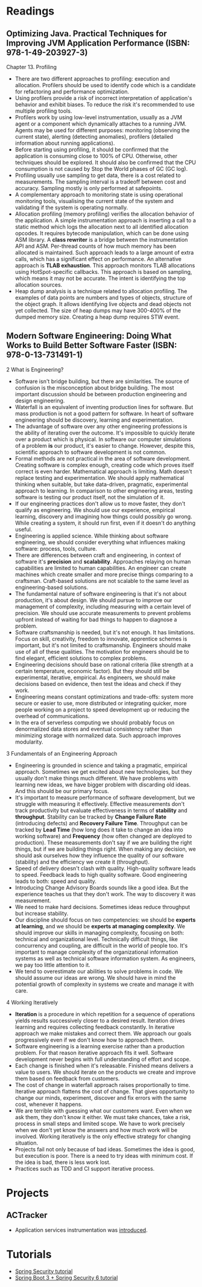 # Readings

## Optimizing Java. Practical Techniques for Improving JVM Application Performance (ISBN: 978-1-49-203927-3)

Chapter 13. Profiling

- There are two different approaches to profiling: execution and allocation. Profilers should be used to identify code
  which is a candidate for refactoring and performance optimization.
- Using profilers provide a risk of incorrect interpretation of application's behavior and exhibit biases. To reduce
  the risk it's recommended to use multiple profiling tools.
- Profilers work by using low-level instrumentation, usually as a JVM agent or a component which dynamically attaches to
  a running JVM. Agents may be used for different purposes: monitoring (observing the current state), alerting
  (detecting anomalies), profilers (detailed information about running applications).
- Before starting using profiling, it should be confirmed that the application is consuming close to 100% of CPU.
  Otherwise, other techniques should be explored. It should also be confirmed that the CPU consumption is not caused by
  Stop the World phases of GC (GC log).
- Profiling usually use sampling to get data, there is a cost related to measurements. The sampling interval is a
  tradeoff between cost and accuracy. Sampling mostly is only performed at safepoints.
- A complementary approach to monitoring state is using operational monitoring tools, visualising the current state of
  the system and validating if the system is operating normally.
- Allocation profiling (memory profiling) verifies the allocation behavior of the application. A simple instrumentation
  approach is inserting a call to a static method which logs the allocation next to all identified allocation opcodes.
  It requires bytecode manipulation, which can be done using ASM library. A __class rewriter__ is a bridge between the
  instrumentation API and ASM. Per-thread counts of how much memory has been allocated is maintained. Such approach
  leads to a large amount of extra calls, which has a significant effect on performance. An alternative approach is
  __TLAB exhaustion__. This approach monitors TLAB allocations using HotSpot-specific callbacks. This approach is based
  on sampling, which means it may not be accurate. The intent is identifying the top allocation sources.
- Heap dump analysis is a technique related to allocation profiling. The examples of data points are numbers and types
  of objects, structure of the object graph. It allows identifying live objects and dead objects not yet collected. The
  size of heap dumps may have 300-400% of the dumped memory size. Creating a heap dump requires STW event.

## Modern Software Engineering: Doing What Works to Build Better Software Faster (ISBN: 978-0-13-731491-1)

2 What is Engineering?

- Software isn't bridge building, but there are similarities. The source of confusion is the misconception about bridge
  building. The most important discussion should be between production engineering and design engineering.
- Waterfall is an equivalent of inventing production lines for software. But mass production is not a good pattern for
  software. In heart of software engineering should be discovery, learning and experimentation.
- The advantage of software over any other engineering professions is the ability of iterating over the outcome. It's
  impossible to quickly iterate over a product which is physical. In software our computer simulations of a problem
  __is__ our product, it's easier to change. However, despite this, scientific approach to software development is not
  common.
- Formal methods are not practical in the area of software development. Creating software is complex enough, creating
  code which proves itself correct is even harder. Mathematical approach is limiting. Math doesn't replace testing and
  experimentation. We should apply mathematical thinking when suitable, but take data-driven, pragmatic, experimental
  approach to learning. In comparison to other engineering areas, testing software is testing our product itself, not
  the simulation of it.
- If our engineering practices don't allow us to move faster, they don't qualify as engineering. We should use our
  experience, empirical learning, discovery and imagining how things could possibly go wrong. While creating a system,
  it should run first, even if it doesn't do anything useful.
- Engineering is applied science. While thinking about software engineering, we should consider everything what
  influences making software: process, tools, culture.
- There are differences between craft and engineering, in context of software it's __precision__ and __scalability__.
  Approaches relaying on human capabilities are limited to human capabilities. An engineer can create machines which
  create smaller and more precise things comparing to a craftsman. Craft-based solutions are not scalable to the same
  level as engineering-based solutions.
- The fundamental nature of software engineering is that it's not about production, it's about design. We should pursue
  to improve our management of complexity, including measuring with a certain level of precision. We should use accurate
  measurements to prevent problems upfront instead of waiting for bad things to happen to diagnose a problem.
- Software craftsmanship is needed, but it's not enough. It has limitations. Focus on skill, creativity, freedom to
  innovate, apprentice schemes is important, but it's not limited to craftsmanship. Engineers should make use of all of
  these qualities. The motivation for engineers should be to find elegant, efficient solutions to complex problems.
- Engineering decisions should base on rational criteria (like strength at a certain temperature, economic factor). But
  they should still be experimental, iterative, empirical. As engineers, we should make decisions based on evidence,
  then test the ideas and check if they work.
- Engineering means constant optimizations and trade-offs: system more secure or easier to use, more distributed or
  integrating quicker, more people working on a project to speed development up or reducing the overhead of
  communications.
- In the era of serverless computing we should probably focus on denormalized data stores and eventual consistency
  rather than minimizing storage with normalized data. Such approach improves modularity.

3 Fundamentals of an Engineering Approach

- Engineering is grounded in science and taking a pragmatic, empirical approach. Sometimes we get excited about new
  technologies, but they usually don't make things much different. We have problems with learning new ideas, we have
  bigger problem with discarding old ideas. And this should be our primary focus.
- It's important to measure performance of software development, but we struggle with measuring it effectively.
  Effective measurements don't track productivity but evaluate effectiveness in terms of __stability__ and
  __throughput__. Stability can be tracked by __Change Failure Rate__ (introducing defects) and
  __Recovery Failure Time__. Throughput can be tracked by __Lead Time__ (how long does it take to change an idea into
  working software) and __Frequency__ (how often changed are deployed to production). These measurements don't say if we
  are building the right things, but if we are building things right. When making any decision, we should ask ourselves
  how they influence the quality of our software (stability) and the efficiency we create it (throughput).
- Speed of delivery doesn't clash with quality. High-quality software leads to speed. Feedback leads to high quality
  software. Good engineering leads to both: speed and quality.
- Introducing Change Advisory Boards sounds like a good idea. But the experience teaches us that they don't work. The
  way to discovery it was measurement.
- We need to make hard decisions. Sometimes ideas reduce throughput but increase stability.
- Our discipline should focus on two competencies: we should be __experts at learning__, and we should be
  __experts at managing complexity__. We should improve our skills in managing complexity, focusing on both: technical
  and organizational level. Technically difficult things, like concurrency and coupling, are difficult in the world of
  people too. It's important to manage complexity of the organizational information systems as well as technical
  software information system. As engineers, we pay too little attention to it.
- We tend to overestimate our abilities to solve problems in code. We should assume our ideas are wrong. We should have
  in mind the potential growth of complexity in systems we create and manage it with care.

4 Working Iteratively

- __Iteration__ is a procedure in which repetition for a sequence of operations yields results successively closer to a
  desired result. Iteration drives learning and requires collecting feedback constantly. In iterative approach we make
  mistakes and correct them. We approach our goals progressively even if we don't know how to approach them.
- Software engineering is a learning exercise rather than a production problem. For that reason iterative approach fits
  it well. Software development never begins with full understanding of effort and scope.
- Each change is finished when it's releasable. Finished means delivers a value to users. We should iterate on the
  products we create and improve them based on feedback from customers.
- The cost of change in waterfall approach raises proportionally to time. Iterative approach flattens the cost of
  change. That gives opportunity to change our minds, experiment, discover and fix errors with the same cost, whenever
  it happens.
- We are terrible with guessing what our customers want. Even when we ask them, they don't know it either. We must take
  chances, take a risk, process in small steps and limited scope. We have to work precisely when we don't yet know the
  answers and how much work will be involved. Working iteratively is the only effective strategy for changing situation.
- Projects fail not only because of bad ideas. Sometimes the idea is good, but execution is poor. There is a need to try
  ideas with minimum cost. If the idea is bad, there is less work lost.
- Practices such as TDD and CI support iterative process.

# Projects

## ACTracker

- Application services instrumentation was [introduced](https://github.com/marcinciapa/actracker-api/pull/169).

# Tutorials

- [Spring Security tutorial](https://github.com/marcinciapa/tutorials/pull/32)
- [Spring Boot 3 + Spring Security 6 tutorial](https://github.com/marcinciapa/tutorials/pull/33)